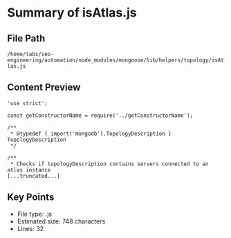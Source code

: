 # Summary of isAtlas.js
  
## File Path
`/home/tabs/seo-engineering/automation/node_modules/mongoose/lib/helpers/topology/isAtlas.js`

## Content Preview
```
'use strict';

const getConstructorName = require('../getConstructorName');

/**
 * @typedef { import('mongodb').TopologyDescription } TopologyDescription
 */

/**
 * Checks if topologyDescription contains servers connected to an atlas instance
[...truncated...]
```

## Key Points
- File type: .js
- Estimated size: 748 characters
- Lines: 32
